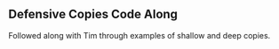 ## Defensive Copies Code Along

Followed along with Tim through examples of shallow and deep copies.